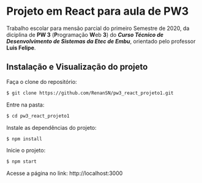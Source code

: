 # Projeto em React para aula de PW3

Trabalho escolar para mensão parcial do primeiro Semestre de 2020, da diciplina de **PW 3** (**P**rogramação **W**eb **3**) do **_Curso Técnico de Desenvolvimento de Sistemas da Etec de Embu_**, orientado pelo professor **Luis Felipe**.

## Instalação e Visualização do projeto

Faça o clone do repositório:
```sh
$ git clone https://github.com/RenanSN/pw3_react_projeto1.git
```
Entre na pasta:
```sh
$ cd pw3_react_projeto1
```
Instale as dependências do projeto:
```sh
$ npm install
```
Inicie o projeto:
```sh
$ npm start
```

Acesse a página no link: http://localhost:3000
